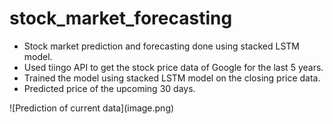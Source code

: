 # stock_market_forecasting

<ul>
    <li>Stock market prediction and forecasting done using stacked LSTM model.</li>
    <li>Used tiingo API to get the stock price data of Google for the last 5 years.</li>
    <li>Trained the model using stacked LSTM model on the closing price data.</li>
    <li>Predicted price of the upcoming 30 days.</li>
</ul>
![Prediction of current data](image.png)
